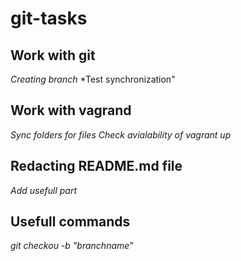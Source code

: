 # git-tasks

## Work with git 

*Creating branch*
*Test synchronization"

## Work with vagrand 

*Sync folders for files*
*Check avialability of vagrant up*

## Redacting README.md file

*Add usefull part*

## Usefull commands

*git checkou -b "branchname"*

